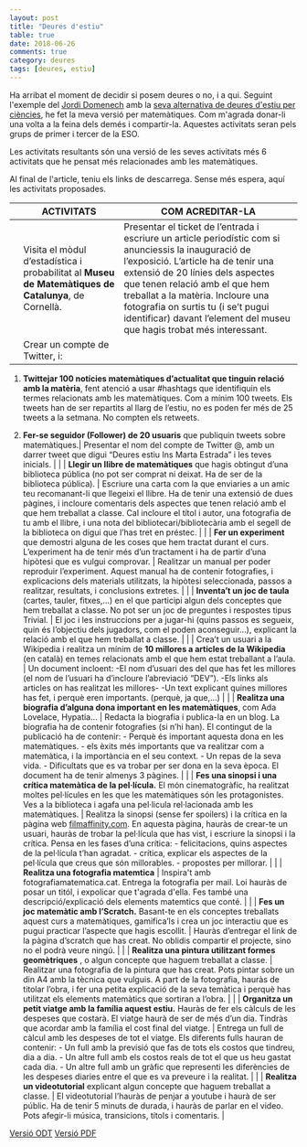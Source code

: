 ```yaml
---
layout: post
title: "Deures d'estiu"
table: true
date: 2018-06-26
comments: true
category: deures
tags: [deures, estiu]
---
```


Ha arribat el moment de decidir si posem deures o no, i a qui. Seguint l'exemple del [Jordi Domenech](https://twitter.com/jdomenechca) amb la [seva alternativa de deures d'estiu per ciències](https://blogcienciesnaturals.wordpress.com/2014/06/11/una-proposta-alternativa-de-deures-destiu/), he fet la meva versió per matemàtiques. Com m'agrada donar-li una volta a la feina dels demés i compartir-la. Aquestes activitats seran pels grups de primer i tercer de la ESO.

Les activitats resultants són una versió de les seves activitats més 6 activitats que he pensat més relacionades amb les matemàtiques. 

Al final de l'article, teniu els links de descarrega. Sense més espera, aquí les activitats proposades.  

|   | ACTIVITATS                                                                                                                                                                                                                                                                                                                                                                 | COM ACREDITAR-LA                                                                                                                                                                                                                                                                                                                                                                                                                                            |
|---|----------------------------------------------------------------------------------------------------------------------------------------------------------------------------------------------------------------------------------------------------------------------------------------------------------------------------------------------------------------------------|-------------------------------------------------------------------------------------------------------------------------------------------------------------------------------------------------------------------------------------------------------------------------------------------------------------------------------------------------------------------------------------------------------------------------------------------------------------|
|   | Visita el mòdul d’estadística i probabilitat al  **Museu de Matemàtiques de Catalunya**, de Cornellà.                                                                                                                                                                                                                                                                          | Presentar el ticket de l’entrada i escriure un article periodístic com si anunciessis la inauguració de l’exposició. L’article ha de tenir una extensió de 20 línies dels aspectes que tenen relació amb el que hem treballat a la matèria. Incloure una fotografia on surtis tu (i se’t pugui identificar) davant l’element del museu que hagis trobat més interessant.                                                                                    |
|   | Crear un compte de Twitter, i:
1)  **Twittejar 100 notícies matemàtiques d’actualitat que tinguin relació amb la matèria**, fent atenció a usar #hashtags que identifiquin els termes relacionats amb les matemàtiques. Com a mínim 100 tweets. Els tweets han de ser repartits al llarg de l’estiu, no es poden fer més de 25 tweets a la setmana. No compten els retweets. 

2) **Fer-se seguidor (Follower) de 20 usuaris** que publiquin tweets sobre matemàtiques.| Presentar el nom del compte de Twitter @, amb un darrer tweet que digui “Deures estiu Ins Marta Estrada” i les teves inicials.                                                                                                                                                                                                                                                                                                                              |
|   | **Llegir un llibre de matemàtiques**  que hagis obtingut d’una biblioteca pública (no pot ser comprat ni deixat. Ha de ser de la biblioteca pública).                                                                                                                                                                                                                          | Escriure una carta com la que enviaries a un amic teu recomanant-li que llegeixi el llibre. Ha de tenir una extensió de dues pàgines, i incloure comentaris dels aspectes que tenen relació amb el que hem treballat a classe. Cal incloure el títol i autor, una fotografia de tu amb el llibre, i una nota del bibliotecari/bibliotecària amb el segell de la biblioteca on digui que l’has tret en préstec.                                              |
|   | **Fer un experiment** que demostri alguna de les coses que hem tractat durant el curs. L’experiment ha de tenir més d’un tractament i ha de partir d’una hipòtesi que es vulgui comprovar.                                                                                                                                                                                    | Realitzar un manual per poder reproduir l’experiment. Aquest manual ha de contenir fotografies, i explicacions dels materials utilitzats, la hipòtesi seleccionada, passos a realitzar, resultats, i conclusions extretes.                                                                                                                                                                                                                                  |
|   | **Inventa’t un joc de taula**  (cartes, tauler, fitxes,…) en el que participi algun dels conceptes que hem treballat a classe. No pot ser un joc de preguntes i respostes tipus Trivial.                                                                                                                                                                                       | El joc i les instruccions per a jugar-hi (quins passos es segueix, quin és l’objectiu dels jugadors, com el poden aconseguir…), explicant la relació amb el que hem treballat a classe.                                                                                                                                                                                                                                                                     |
|   | Crea’t un usuari a la Wikipedia i realitza un mínim de  **10 millores a articles de la Wikipedia** (en català) en temes relacionats amb el que hem estat treballant a l’aula.                                                                                                                                                                                                 | Un document incloent: -El nom d’usuari des del que has fet les millores (el nom de l’usuari ha d’incloure l’abreviació “DEV”). -Els links als articles on has realitzat les millores- -Un text explicant quines millores has fet, i perquè eren importants. (perquè, ja que,…)                                                                                                                                                                              |
|   | **Realitza una biografia d’alguna dona important en les matemàtiques**, com Ada Lovelace, Hypatia...                                                                                                                                                                                                                                                                          | Redacta la biografia i publica-la en un blog. La biografia ha de contenir fotografies (si n’hi han). El contingut de la publicació ha de contenir:  - Perquè és important aquesta dona en les matemàtiques.   - els èxits més importants que va realitzar com a matemàtica, i la importància en el seu context.   - Un repas de la seva vida.  - Dificultats que es va trobar per ser dona en la seva època.    El document ha de tenir almenys 3 pàgines.  |
|   | **Fes una sinopsi i una crítica matemàtica de la pel·lícula.** El món cinematogràfic, ha realitzat moltes pel·lícules en les que les matemàtiques són les protagonistes. Ves a la biblioteca i agafa una pel·licula rel·lacionada amb les matemàtiques.                                                                                                                         | Realitza la sinopsi (sense fer spoilers) i la crítica en la pàgina web  [filmaffinity.com](https://filmaffinity.com).  En aquesta pàgina, hauràs de crear-te un usuari, hauràs de trobar la pel·lícula que has vist, i escriure la sinopsi i la crítica. Pensa en les fases d’una crítica:   - felicitacions, quins aspectes de la pel·lícula t’han agradat.  - crítica, explicar els aspectes de la pel·lícula que creus que són millorables.   - propostes per millorar.               |
|   | **Realitza una fotografia matemtica**                                                                                                                          | Inspira't amb fotografiamatematica.cat. Entrega la fotografia per mail. Loi hauràs de posar un titól, i expolicar que t'agrada d'ella. Fes també una descripció/explicació dels elements matemtics que conté.                |
|   | **Fes un joc matemàtic amb l’Scratch.**  Basant-te en els conceptes treballats aquest curs a matemàtiques, gamifica’ls i crea un joc interactiu que es pugui practicar l’aspecte que hagis escollit.                                                                                                                                                                           | Hauràs d’entregar el link de la pàgina d’scratch que has creat. No oblidis compartir el projecte, sino no el podrà veure ningú.                                                                                                                                                                                                                                                                                                                             |
|   | **Realitza una pintura utilitzant formes geomètriques** , o algun concepte que haguem treballat a classe.                                                                                                                                                                                                                                                                      | Realitzar una fotografia de la pintura que has creat. Pots pintar sobre un din A4 amb la tècnica que vulguis. A part de la fotografia, hauràs de titolar l’obra, i fer una petita explicació de la seva temàtica i perquè has utilitzat els elements matemàtics que sortiran a l’obra.                                                                                                                                                                      |
|   | **Organitza un petit viatge amb la família aquest estiu.**  Hauràs de fer els càlculs de les despeses que costarà. El viatge haurà de ser de més d’un dia. Tindràs que acordar amb la família el cost final del viatge.                                                                                                                                                        | Entrega un full de càlcul amb les despeses de tot el viatge. Els diferents fulls hauran de contenir:   - Un full amb la previsió que fas de tots els costos que tindreu, dia a dia.    - Un altre full amb els costos reals de tot el que us heu gastat cada dia.   - Un altre full amb un gràfic que representi les diferències de les despeses diaries entre el que es va preveure i la realitat.                                                         |
|   | **Realitza un videotutorial** explicant algun concepte que haguem treballat a classe.                                                                                                                                                                                                                                                                                         | El videotutorial l’hauràs de penjar a youtube i haurà de ser públic. Ha de tenir 5 minuts de durada, i hauràs de parlar en el video. Pots afegir-li música, transicions, títols i comentaris.                                                                                                                                                                                                                                                               |

[Versió ODT](https://isaacmuro.github.io/assets/DeuresMates.odt)
[Versió PDF](https://isaacmuro.github.io/assets/DeuresMates.pdf)


